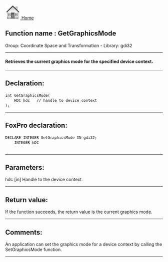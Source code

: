 [<img src="../../images/home.png"> Home ](https://github.com/VFPX/Win32API)  

## Function name : GetGraphicsMode
Group: Coordinate Space and Transformation - Library: gdi32    
***  


#### Retrieves the current graphics mode for the specified device context.
***  


## Declaration:
```foxpro  
int GetGraphicsMode(
	HDC hdc   // handle to device context
);  
```  
***  


## FoxPro declaration:
```foxpro  
DECLARE INTEGER GetGraphicsMode IN gdi32;
	INTEGER hDC
  
```  
***  


## Parameters:
hdc 
[in] Handle to the device context.   
***  


## Return value:
If the function succeeds, the return value is the current graphics mode.  
***  


## Comments:
An application can set the graphics mode for a device context by calling the SetGraphicsMode function.  
  
***  

